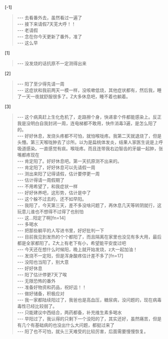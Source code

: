 
[-1] 
>--- 去看番外去，虽然看过一遍了<br>
>--- 接下来请假7天芜大呼！！<br>
>--- 老请假<br>
>--- 念在你今天更新了番外，准了<br>
>--- 这么早<br>

[1] 
>--- 没发烧的话抗原不一定测得出来<br>

[2] 
>--- 阳了至少得先请一周<br>
>--- 这症状和我前两天一模一样，没咳嗽低烧，其他症状都有，然后我，睡了一天一夜就舒服很多了。Z大多休息吧，睡不着也躺着。<br>

[3] 
>--- 这个病真赶上生化危机了，走路擦个身，快递拿个件都能感染上。反正我是没明白自我封闭一周，连电梯都不敢用，快件消毒3遍，是怎么阳了的。<br>
>--- 好好休息，发烧头疼都不可怕，就怕喉咙疼。我第二天就退烧了，但是头懵。第三天喉咙肿去了诊所。以为是扁桃体发炎，结果人家医生说是上呼吸道感染。一直感觉有痰。喉咙疼。而且连带我右边智齿的牙龈一起肿，张嘴都疼现在<br>
>--- 肯定阳了。好好休息吧。第一天抗原测不出来的。<br>
>--- 肯定阳了，好好休息可以先请假一周<br>
>--- 测出来阳了记得请假，估计要停更一周<br>
>--- 估计得请一周假期了<br>
>--- 不用希望了，和我症状一样<br>
>--- 好好休养吧，这形势，估计是中了<br>
>--- 这个躲不过去的，还不如早阳。<br>
>--- 我阳了，今天第三天，差不多没啥问题了，再休息几天等转阴就行，这玩意儿谁也不想得不过得了也别怕<br>
>--- 这…阳定了啊[fn=14]<br>
>--- 多喝水<br>
>--- 把那些躺平的人写进书里，好好批判一下<br>
>--- 目前我见到发热的个个都阳了，而且隔离在家里也没见有多大用，最后都是全家都阳了。Z大上有老下有小，希望能平安度过吧<br>
>--- 今天还在想什么时候阳，晚上就开始发烧，z大一起加油！<br>
>--- 发烧不一定阳，但是浑身酸疼估计差不多了[fn=17]<br>
>--- 没阳也当阳了，别大意<br>
>--- 好好休息<br>
>--- 阳了估计停更7天了唉<br>
>--- 无限恐怖的番外<br>
>--- 准备好物资和药品，祝好运！！<br>
>--- 做好储备，积极应对<br>
>--- 我一家都陆续阳过了，我爸也是高血压，糖尿病，没问题的，现在病毒毒性已经比较弱了。<br>
>--- 只能建议中西结合，两药都备，补充维生素多喝水<br>
>--- 早阳过了，我认得的只剩下一个没阳的了，其实还好，虽然痛苦，但是有几个有基础病的也没出什么大问题，都挺过来了<br>
>--- 阳了也不可怕，就头三天难受的比较厉害，后面需要慢慢恢复。<br>

